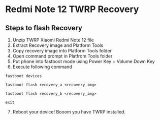 # Redmi Note 12 TWRP Recovery


## Steps to flash Recovery

1. Unzip TWRP Xiaomi Redmi Note 12 file
2. Extract Recovery image and Platform Tools
3. Copy recovery image into Platform Tools folder
4. Open command prompt in Platfrom Tools folder
5. Put phone into fastboot mode using Power Key + Volume Down Key
6. Execute following command

```#!/bin/sh
fastboot devices

fastboot flash recovery_a <recovery_img>

fastboot flash recovery_b <recovery_img>

exit
```

7. Reboot your device! Booom you have TWRP installed.
